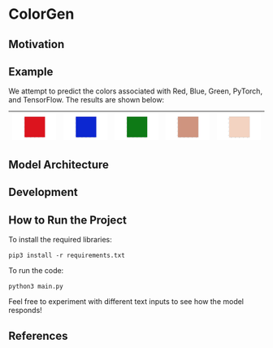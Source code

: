 # ColorGen

## Motivation

## Example
We attempt to predict the colors associated with Red, Blue, Green, PyTorch, and TensorFlow. The results are shown below:

| ![](/images/red.png) | ![](/images/blue.png) | ![](/images/green.png) | ![](/images/pytorch.png) | ![](/images/tensorflow.png) |
|:--------------------:|:--------------------:|:--------------------:|:--------------------:|:--------------------:|

## Model Architecture

## Development

## How to Run the Project
To install the required libraries:
```
pip3 install -r requirements.txt
```
To run the code:
```
python3 main.py
```
Feel free to experiment with different text inputs to see how the model responds!

## References
